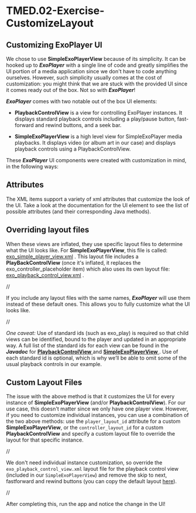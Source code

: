 # TMED.02-Exercise-CustomizeLayout

## Customizing ExoPlayer UI

We chose to use __SimpleExoPlayerView__ because of its simplicity. 
It can be hooked up to ___ExoPlayer___ with a single line of code and greatly simplifies the UI portion of a media application since we don't have to code anything ourselves. 
However, such simplicity usually comes at the cost of customization: 
you might think that we are stuck with the provided UI since it comes ready out of the box. 
Not so with ___ExoPlayer___! 

___ExoPlayer___ comes with two notable out of the box UI elements:

- __PlaybackControlView__ is a view for controlling ExoPlayer instances. 
    It displays standard playback controls including a play/pause button, fast-forward and rewind buttons, and a seek bar.

- __SimpleExoPlayerView__ is a high level view for SimpleExoPlayer media playbacks. 
    It displays video (or album art in our case) and displays playback controls using a PlaybackControlView.

These ___ExoPlayer___ UI components were created with customization in mind, in the following ways:



## Attributes

The XML items support a variety of xml attributes that customize the look of the UI. 
Take a look at the documentation for the UI element to see the list of possible attributes 
(and their corresponding Java methods).


## Overriding layout files

When these views are inflated, they use specific layout files to determine what the UI looks like. 
For __SimpleExoPlayerView__, this file is called: 
[exo_simple_player_view.xml](https://github.com/google/ExoPlayer/blob/release-v2/library/ui/src/main/res/layout/exo_simple_player_view.xml)
. 
This layout file includes a __PlayBackControlView__ 
(once it's inflated, it replaces the exo_controller_placeholder item) 
which also uses its own layout file: 
[exo_playback_control_view.xml](https://github.com/google/ExoPlayer/blob/release-v2/library/ui/src/main/res/layout/exo_playback_control_view.xml)
.

//

If you include any layout files with the same names, ___ExoPlayer___ will use them instead of these default ones. 
This allows you to fully customize what the UI looks like.

//

_One caveat:_ 
Use of standard ids (such as exo_play) is required so that child views can be identified, bound to the player and updated in an appropriate way. 
A full list of the standard ids for each view can be found in the ___Javadoc___ for 
[ __PlaybackControlView__ ](http://google.github.io/ExoPlayer/doc/reference/index.html?com/google/android/exoplayer2/ui/PlaybackControlView.html)
and 
[ __SimpleExoPlayerView__ ](http://google.github.io/ExoPlayer/doc/reference/index.html?com/google/android/exoplayer2/ui/SimpleExoPlayerView.html)
. 
Use of each standard id is optional, which is why we’ll be able to omit some of the usual playback controls in our example.


## Custom Layout Files

The issue with the above method is that it customizes the UI for every instance of __SimpleExoPlayerView__ (and/or __PlaybackControlView__). 
For our use case, this doesn't matter since we only have one player view. 
However, if you need to customize individual instances, you can use a combination of the two above methods: use 
 the `player_layout_id` attribute for a custom __SimpleExoPlayerView__, or 
 the `controller_layout_id` for a custom __PlaybackControlView__ and specify a custom layout file to override the layout for that specific instance.

//

We don't need individual instance customization, so 
override the `exo_playback_control_view.xml` layout file for the playback control view (included in our `SimpleExoPlayerView`) and 
remove the skip to next, fastforward and rewind buttons (you can copy the default layout [here](https://github.com/google/ExoPlayer/blob/release-v2/library/ui/src/main/res/layout/exo_playback_control_view.xml)).

//

After completing this, run the app and notice the change in the UI!
